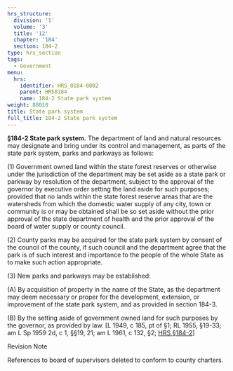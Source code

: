 ```yaml
---
hrs_structure:
  division: '1'
  volume: '3'
  title: '12'
  chapter: '184'
  section: 184-2
type: hrs_section
tags:
  - Government
menu:
  hrs:
    identifier: HRS_0184-0002
    parent: HRS0184
    name: 184-2 State park system
weight: 88010
title: State park system
full_title: 184-2 State park system
---
```

**§184-2 State park system.** The department of land and natural resources may designate and bring under its control and management, as parts of the state park system, parks and parkways as follows:

(1) Government owned land within the state forest reserves or otherwise under the jurisdiction of the department may be set aside as a state park or parkway by resolution of the department, subject to the approval of the governor by executive order setting the land aside for such purposes; provided that no lands within the state forest reserve areas that are the watersheds from which the domestic water supply of any city, town or community is or may be obtained shall be so set aside without the prior approval of the state department of health and the prior approval of the board of water supply or county council.

(2) County parks may be acquired for the state park system by consent of the council of the county, if such council and the department agree that the park is of such interest and importance to the people of the whole State as to make such action appropriate.

(3) New parks and parkways may be established:

(A) By acquisition of property in the name of the State, as the department may deem necessary or proper for the development, extension, or improvement of the state park system, and as provided in section 184-3.

(B) By the setting aside of government owned land for such purposes by the governor, as provided by law. [L 1949, c 185, pt of §1; RL 1955, §19-33; am L Sp 1959 2d, c 1, §§19, 21; am L 1961, c 132, §2; [HRS §184-2](/title-12/chapter-184/section-184-2/)]

Revision Note

References to board of supervisors deleted to conform to county charters.